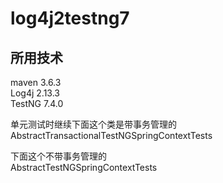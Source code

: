 # log4j2testng7
## 所用技术
maven 3.6.3  
Log4j  2.13.3  
TestNG  7.4.0


单元测试时继续下面这个类是带事务管理的  
AbstractTransactionalTestNGSpringContextTests  

下面这个不带事务管理的  
AbstractTestNGSpringContextTests  


